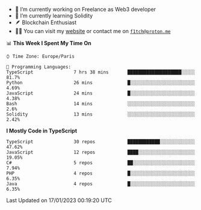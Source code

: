 - 🔭 I’m currently working on Freelance as Web3 developer
- 🌱 I’m currently learning Solidity
- 🪶 Blockchain Enthusiast
- 👨‍💻 You can visit my [website](https://f1tch.xyz) or contact me on [`f1tch@proton.me`](mailto:f1tch@proton.me)

<!--START_SECTION:waka-->
📊 **This Week I Spent My Time On** 

```text
⌚︎ Time Zone: Europe/Paris

💬 Programming Languages: 
TypeScript               7 hrs 38 mins       ████████████████████░░░░░   81.7% 
Python                   26 mins             █░░░░░░░░░░░░░░░░░░░░░░░░   4.69% 
JavaScript               24 mins             █░░░░░░░░░░░░░░░░░░░░░░░░   4.38% 
Bash                     14 mins             ░░░░░░░░░░░░░░░░░░░░░░░░░   2.6% 
Solidity                 13 mins             ░░░░░░░░░░░░░░░░░░░░░░░░░   2.42%

```

**I Mostly Code in TypeScript** 

```text
TypeScript               30 repos            ████████████░░░░░░░░░░░░░   47.62% 
JavaScript               12 repos            ████░░░░░░░░░░░░░░░░░░░░░   19.05% 
C#                       5 repos             ██░░░░░░░░░░░░░░░░░░░░░░░   7.94% 
PHP                      4 repos             █░░░░░░░░░░░░░░░░░░░░░░░░   6.35% 
Java                     4 repos             █░░░░░░░░░░░░░░░░░░░░░░░░   6.35%

```



 Last Updated on 17/01/2023 00:19:20 UTC
<!--END_SECTION:waka-->
